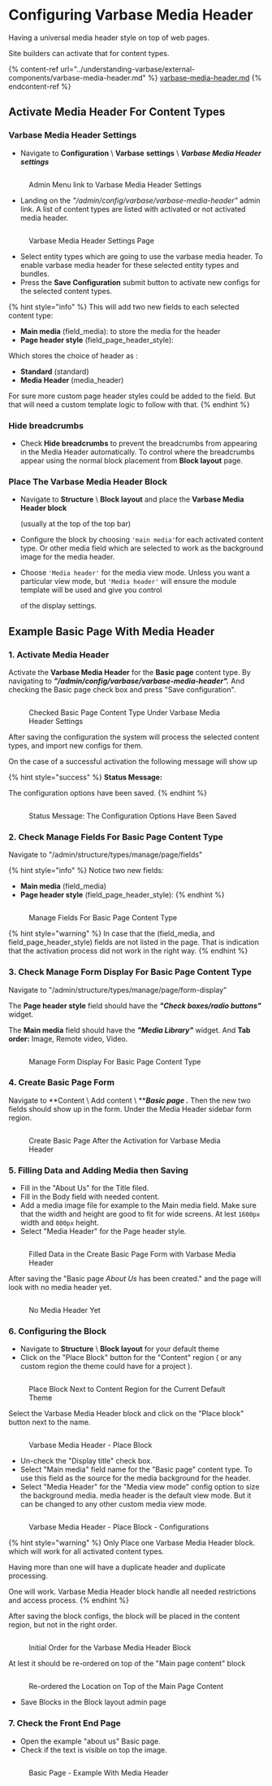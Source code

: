 # Configuring Varbase Media Header

Having a universal media header style on top of web pages.

Site builders can activate that for content types.

{% content-ref url="../understanding-varbase/external-components/varbase-media-header.md" %}
[varbase-media-header.md](../understanding-varbase/external-components/varbase-media-header.md)
{% endcontent-ref %}

## Activate Media Header For Content Types

### **Varbase Media Header Settings**

* Navigate to **Configuration**  \ **Varbase** **settings**  \ _**Varbase Media Header settings**_&#x20;



<figure><img src="../../.gitbook/assets/varbase10x1-Admin-Menu-link-to-Varbase-Media-Header-Settings (2).png" alt=""><figcaption><p>Admin Menu link to Varbase Media Header Settings</p></figcaption></figure>

* Landing on the _"/admin/config/varbase/varbase-media-header"_  admin link. A list of content types are listed with activated or not activated media header.

<figure><img src="../../.gitbook/assets/Varbase-Media-Header-Settings-varbase10x1--Varbase-Media-Header-Settings-Page.png" alt=""><figcaption><p>Varbase Media Header Settings Page</p></figcaption></figure>

* Select entity types which are going to use the varbase media header. To enable varbase media header for these selected entity types and bundles.
* Press the **Save Configuration** submit button to activate new configs for the selected content types.

{% hint style="info" %}
This will add two new fields to each selected content type:

* **Main media** (field\_media): to store the media for the header
* **Page header style** (field\_page\_header\_style):

&#x20; Which stores the choice of header as :

* **Standard** (standard)
* **Media Header** (media\_header)

For sure more custom page header styles could be added to the field. But that will need a custom template logic to follow with that.
{% endhint %}



### **Hide breadcrumbs**

* Check **Hide breadcrumbs** to prevent the breadcrumbs from appearing in the Media Header automatically. To control where the breadcrumbs appear using the normal block placement from **Block layout** page.



### Place The **Varbase Media Header Block**

*   Navigate to **Structure** \ **Block layout** and place the **Varbase Media Header block**

    (usually at the top of the top bar)&#x20;
* Configure the block by choosing `'main media'`for each activated content type. Or other media field which are selected to work as the background image for the media header.
*   Choose `'Media header'` for the media view mode. Unless you want a particular view mode, but `'Media header'` will ensure the module template will be used and give you control

    of the display settings.&#x20;

## Example Basic Page With Media Header

### 1. Activate Media Header

Activate the **Varbase Media Header** for the **Basic page** content type. By navigating to _**"/admin/config/varbase/varbase-media-header".**_ And checking the Basic page check box and press "Save configuration".



<figure><img src="../../.gitbook/assets/Varbase-Media-Header-Settings-varbase10x1--Checked-Basic-Page-Content-Type-Under-Varbase-Media-Header-Settings.png" alt=""><figcaption><p>Checked Basic Page Content Type Under Varbase Media Header Settings</p></figcaption></figure>

After saving the configuration the system will process the selected content types, and import new configs for them.

On the case of a successful activation the following message will show up&#x20;

{% hint style="success" %}
**Status Message:**

The configuration options have been saved.
{% endhint %}

<figure><img src="../../.gitbook/assets/Varbase-Media-Header-Settings-varbase10x1--Status-Message--The-Configuration-Options-Have-Been-Saved.png" alt=""><figcaption><p>Status Message: The Configuration Options Have Been Saved</p></figcaption></figure>

### 2. Check Manage Fields For Basic Page Content Type

Navigate to "/admin/structure/types/manage/page/fields"

{% hint style="info" %}
Notice two new fields:

* **Main media** (field\_media)
* **Page header style** (field\_page\_header\_style):
{% endhint %}

<figure><img src="../../.gitbook/assets/Manage-fields-varbase10x1--Manage-Fields-For-Basic-Page-Content-Type.png" alt=""><figcaption><p>Manage Fields For Basic Page Content Type</p></figcaption></figure>

{% hint style="warning" %}
In case that the (field\_media, and field\_page\_header\_style) fields are not listed in the page. That is indication that the activation process did not work in the right way.
{% endhint %}

### 3. Check Manage Form Display For Basic Page Content Type

Navigate to "/admin/structure/types/manage/page/form-display"

The **Page header style** field should have the _**"Check boxes/radio buttons"**_ widget.

The **Main media** field should have the _**"Media Library"**_ widget. And **Tab order:** Image, Remote video, Video.

<figure><img src="../../.gitbook/assets/Manage-form-display-varbase10x1--Manage-Form-Display-For-Basic-Page-Content-Type.png" alt=""><figcaption><p>Manage Form Display For Basic Page Content Type</p></figcaption></figure>

### 4. Create Basic Page Form

Navigate to **Content \ Add content \ **_**Basic page .**_ Then the new two fields should show up in the form. Under the Media Header sidebar form region.

<figure><img src="../../.gitbook/assets/Create-Basic-page-varbase10x1--Create-Basic-Page-After-the-Activation-for-Varbase-Media-Header.png" alt=""><figcaption><p>Create Basic Page After the Activation for Varbase Media Header</p></figcaption></figure>

### 5. Filling Data and Adding Media then Saving

* Fill in the "About Us" for the Title filed.
* Fill in the Body field with needed content.
* Add a media image file for example to the Main media field. Make sure that the width and height are good to fit for wide screens. At lest `1600px` width and `800px` height.
* Select "Media Header" for the Page header style.

<figure><img src="../../.gitbook/assets/Create-Basic-page-varbase10x1--Filled-Data-in-the-Create-Basic-Page-Form-with-Varbase-Media-Header.png" alt=""><figcaption><p>Filled Data in the Create Basic Page Form with Varbase Media Header</p></figcaption></figure>

After saving the "Basic page _About Us_ has been created." and the page will look with no media header yet.

<figure><img src="../../.gitbook/assets/About-Us-varbase10x1--No-Media-Header-Yet.png" alt=""><figcaption><p>No Media Header Yet</p></figcaption></figure>

### 6. Configuring the Block

* Navigate to **Structure** \ **Block layout** for your default theme
* Click on the "Place Block" button for the "Content" region ( or any custom region the theme could have for a project ).

<figure><img src="../../.gitbook/assets/Block-layout-varbase10x1--Place-Block-Next-to-Content-Region-for-the-Current-Default-Theme.png" alt=""><figcaption><p>Place Block Next to Content Region for the Current Default Theme</p></figcaption></figure>

Select the Varbase Media Header block and click on the "Place block" button next to the name.



<figure><img src="../../.gitbook/assets/Block-layout-varbase10x1--Varbase-Media-Header---Place-Block.png" alt=""><figcaption><p>Varbase Media Header - Place Block</p></figcaption></figure>

* Un-check the "Display title" check box.
* Select "Main media" field name for the "Basic page" content type. To use this field as the source for the media background for the header.
* Select "Media Header" for the "Media view mode" config option to size the background media. media header is the default view mode. But it can be changed to any other custom media view mode.

<figure><img src="../../.gitbook/assets/Block-layout-varbase10x1--Varbase-Media-Header---Place-Block---Configurations.png" alt=""><figcaption><p>Varbase Media Header - Place Block - Configurations</p></figcaption></figure>

{% hint style="warning" %}
Only Place one Varbase Media Header block. which will work for all activated content types.

Having more than one will have a duplicate header and duplicate processing.

One will work. Varbase Media Header block handle all needed restrictions and access process.
{% endhint %}

After saving the block configs, the block will be placed in the content region, but not in the right order.

<figure><img src="../../.gitbook/assets/Block-layout-varbase10x1--Initial-Order-for-the-Varbase-Media-Header-Block.png" alt=""><figcaption><p>Initial Order for the Varbase Media Header Block</p></figcaption></figure>

At lest it should be re-ordered on top of  the "Main page content" block

<figure><img src="../../.gitbook/assets/Block-layout-varbase10x1--Re-ordered-the-Location-on-Top-of-the-Main-Page-Content.png" alt=""><figcaption><p>Re-ordered the Location on Top of the Main Page Content</p></figcaption></figure>

* Save Blocks in the Block layout admin page

### 7. Check the Front End Page

* Open the example "about us" Basic page.
* Check if the text is visible on top the image.

<figure><img src="../../.gitbook/assets/About-Us-varbase10x1--Basic-Page---Example-With-Media-Header.png" alt=""><figcaption><p>Basic Page - Example With Media Header</p></figcaption></figure>


